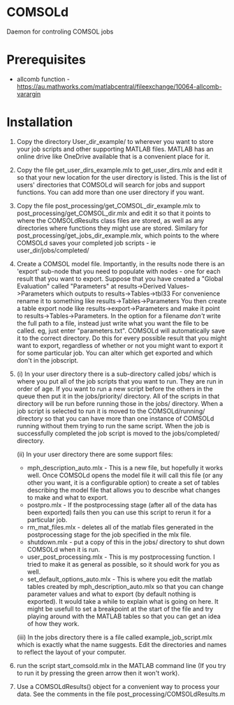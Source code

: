 # COMSOLd
Daemon for controling COMSOL jobs

# Prerequisites
* allcomb function - https://au.mathworks.com/matlabcentral/fileexchange/10064-allcomb-varargin

# Installation
1) Copy the directory User_dir_example/ to wherever you want to store your job scripts and other supporting MATLAB files.  MATLAB has an online drive like OneDrive available that is a convenient place for it.

2) Copy the file get_user_dirs_example.mlx to get_user_dirs.mlx and edit it so that your new location for the user directory is listed.  This is the list of users' directories that COMSOLd will search for jobs and support functions.  You can add more than one user directory if you want.

3) Copy the file post_processing/get_COMSOL_dir_example.mlx to post_processing/get_COMSOL_dir.mlx and edit it so that it points to where the COMSOLdResults class files are stored, as well as any directories where functions they might use are stored.  Similary for post_processing/get_jobs_dir_example.mlx, which points to the where COMSOLd saves your completed job scripts - ie user_dir/jobs/completed/

4) Create a COMSOL model file.  Importantly, in the results node there is an 'export' sub-node that you need to populate with nodes - one for each result that you want to export.  Suppose that you have created a "Global Evaluation" called "Parameters" at
results->Derived Values- >Parameters
which outputs to 
results->Tables->tbl33
For convenience rename it to something like
results->Tables->Parameters
You then create a table export node like
results->export->Parameters
and make it point to results->Tables->Parameters.  In the option for a filename *don't* write the full path to a file, instead just write what you want the file to be called.  eg, just enter "parameters.txt".  COMSOLd will automatically save it to the correct directory.  Do this for every possible result that you might want to export, regardless of whether or not you might want to export it for some particular job.  You can alter which get exported and which don't in the jobscript.

5) (i) In your user directory there is a sub-directory called jobs/ which is where you put all of the job scripts that you want to run.  They are run in order of age.  If you want to run a new script before the others in the queue then put it in the jobs/priority/ directory.  All of the scripts in that directory will be run before running those in the jobs/ directory.  When a job script is selected to run it is moved to the COMSOLd/running/ directory so that you can have more than one instance of COMSOLd running without them trying to run the same script.  When the job is successfully completed the job script is moved to the jobs/completed/ directory.

   (ii) In your user directory there are some support files:
      * mph_description_auto.mlx - This is a new file, but hopefully it works well.  Once COMSOLd opens the model file it will call this file (or any other you want, it is a configurable option) to create a set of tables describing the model file that allows you to describe what changes to make and what to export.
      * postpro.mlx - If the postprocessing stage (after all of the data has been exported) fails then you can use this script to rerun it for a particular job.
      * rm_mat_files.mlx - deletes all of the matlab files generated in the postprocessing stage for the job specified in the mlx file.
      * shutdown.mlx - put a copy of this in the jobs/ directory to shut down COMSOLd when it is run.
      * user_post_processing.mlx - This is my postprocessing function.  I tried to make it as general as possible, so it should work for you as well.
      * set_default_options_auto.mlx - This is where you edit the matlab tables created by mph_description_auto.mlx so that you can change parameter values and what to export (by default nothing is exported).  It would take a while to explain what is going on here.  It might be usefull to set a breakpoint at the start of the file and try playing around with the MATLAB tables so that you can get an idea of how they work.

   (iii) In the jobs directory there is a file called example_job_script.mlx which is exactly what the name suggests. Edit the directories and names to reflect the layout of your computer.

6) run the script start_comsold.mlx in the MATLAB command line (If you try to run it by pressing the green arrow then it won't work).

7) Use a COMSOLdResults() object for a convenient way to process your data.  See the comments in the file post_processing/COMSOLdResults.m
